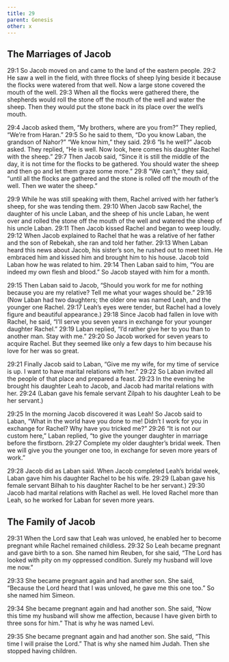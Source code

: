 ```yaml
---
title: 29
parent: Genesis
other: x
---
```


## The Marriages of Jacob

<a name="29:1">29:1</a> So Jacob moved on and came to the land of the eastern people. <a name="29:2">29:2</a> He saw a well in the field, with three flocks of sheep lying beside it because the flocks were watered from that well. Now a large stone covered the mouth of the well. <a name="29:3">29:3</a> When all the flocks were gathered there, the shepherds would roll the stone off the mouth of the well and water the sheep. Then they would put the stone back in its place over the well’s mouth.

<a name="29:4">29:4</a> Jacob asked them, “My brothers, where are you from?” They replied, “We’re from Haran.” <a name="29:5">29:5</a> So he said to them, “Do you know Laban, the grandson of Nahor?” “We know him,” they said. <a name="29:6">29:6</a> “Is he well?” Jacob asked. They replied, “He is well. Now look, here comes his daughter Rachel with the sheep.” <a name="29:7">29:7</a> Then Jacob said, “Since it is still the middle of the day, it is not time for the flocks to be gathered. You should water the sheep and then go and let them graze some more.” <a name="29:8">29:8</a> “We can’t,” they said, “until all the flocks are gathered and the stone is rolled off the mouth of the well. Then we water the sheep.”

<a name="29:9">29:9</a> While he was still speaking with them, Rachel arrived with her father’s sheep, for she was tending them. <a name="29:10">29:10</a> When Jacob saw Rachel, the daughter of his uncle Laban, and the sheep of his uncle Laban, he went over and rolled the stone off the mouth of the well and watered the sheep of his uncle Laban. <a name="29:11">29:11</a> Then Jacob kissed Rachel and began to weep loudly. <a name="29:12">29:12</a> When Jacob explained to Rachel that he was a relative of her father and the son of Rebekah, she ran and told her father. <a name="29:13">29:13</a> When Laban heard this news about Jacob, his sister’s son, he rushed out to meet him. He embraced him and kissed him and brought him to his house. Jacob told Laban how he was related to him. <a name="29:14">29:14</a> Then Laban said to him, “You are indeed my own flesh and blood.” So Jacob stayed with him for a month.

<a name="29:15">29:15</a> Then Laban said to Jacob, “Should you work for me for nothing because you are my relative? Tell me what your wages should be.” <a name="29:16">29:16</a> (Now Laban had two daughters; the older one was named Leah, and the younger one Rachel. <a name="29:17">29:17</a> Leah’s eyes were tender, but Rachel had a lovely figure and beautiful appearance.) <a name="29:18">29:18</a> Since Jacob had fallen in love with Rachel, he said, “I’ll serve you seven years in exchange for your younger daughter Rachel.” <a name="29:19">29:19</a> Laban replied, “I’d rather give her to you than to another man. Stay with me.” <a name="29:20">29:20</a> So Jacob worked for seven years to acquire Rachel. But they seemed like only a few days to him because his love for her was so great.

<a name="29:21">29:21</a> Finally Jacob said to Laban, “Give me my wife, for my time of service is up. I want to have marital relations with her.” <a name="29:22">29:22</a> So Laban invited all the people of that place and prepared a feast. <a name="29:23">29:23</a> In the evening he brought his daughter Leah to Jacob, and Jacob had marital relations with her. <a name="29:24">29:24</a> (Laban gave his female servant Zilpah to his daughter Leah to be her servant.)

<a name="29:25">29:25</a> In the morning Jacob discovered it was Leah! So Jacob said to Laban, “What in the world have you done to me! Didn’t I work for you in exchange for Rachel? Why have you tricked me?” <a name="29:26">29:26</a> “It is not our custom here,” Laban replied, “to give the younger daughter in marriage before the firstborn. <a name="29:27">29:27</a> Complete my older daughter’s bridal week. Then we will give you the younger one too, in exchange for seven more years of work.”

<a name="29:28">29:28</a> Jacob did as Laban said. When Jacob completed Leah’s bridal week, Laban gave him his daughter Rachel to be his wife. <a name="29:29">29:29</a> (Laban gave his female servant Bilhah to his daughter Rachel to be her servant.) <a name="29:30">29:30</a> Jacob had marital relations with Rachel as well. He loved Rachel more than Leah, so he worked for Laban for seven more years.

## The Family of Jacob

<a name="29:31">29:31</a> When the Lord saw that Leah was unloved, he enabled her to become pregnant while Rachel remained childless. <a name="29:32">29:32</a> So Leah became pregnant and gave birth to a son. She named him Reuben, for she said, “The Lord has looked with pity on my oppressed condition. Surely my husband will love me now.”

<a name="29:33">29:33</a> She became pregnant again and had another son. She said, “Because the Lord heard that I was unloved, he gave me this one too.” So she named him Simeon.

<a name="29:34">29:34</a> She became pregnant again and had another son. She said, “Now this time my husband will show me affection, because I have given birth to three sons for him.” That is why he was named Levi.

<a name="29:35">29:35</a> She became pregnant again and had another son. She said, “This time I will praise the Lord.” That is why she named him Judah. Then she stopped having children.
